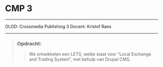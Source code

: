 # CMP 3
---
OLOD: Crossmedia Publishing 3
Docent: Kristof Raes

---

> ### Opdracht:
>> We ontwikkelen een LETS, welke staat voor “Local Exchange and Trading System”, met behulp van Drupal CMS.

